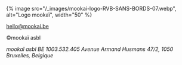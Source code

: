 {% image src="/_images/mookai-logo-RVB-SANS-BORDS-07.webp", alt="Logo mookaï", width="50" %}

hello@mookai.be

©mookaï asbl

_mookaï asbl_
_BE 1003.532.405_
_Avenue Armand Husmans 47/2,_
_1050 Bruxelles,_
_Belgique_
